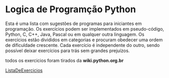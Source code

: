 <h1>Logica de Programção Python</h1>
<div>
  <p>
    Esta é uma lista com sugestões de programas para iniciantes em programação. Os exercícios podem ser implementados em pseudo-código, Python, C, C++, Java, Pascal ou em qualquer outra linguagem. Os exercícios estão divididos em categorias e procuram obedecer uma ordem de dificuldade crescente. Cada exercício é independente do outro, sendo possível deixar exercícios para trás sem grandes prejuízos.
  </p>
  <p>
    todos os exercicios foram tirados da  <b>wiki.python.org.br</b>
  </p>
  <a href="https://wiki.python.org.br/ListaDeExercicios">ListaDeExercicios</a>
</div>
